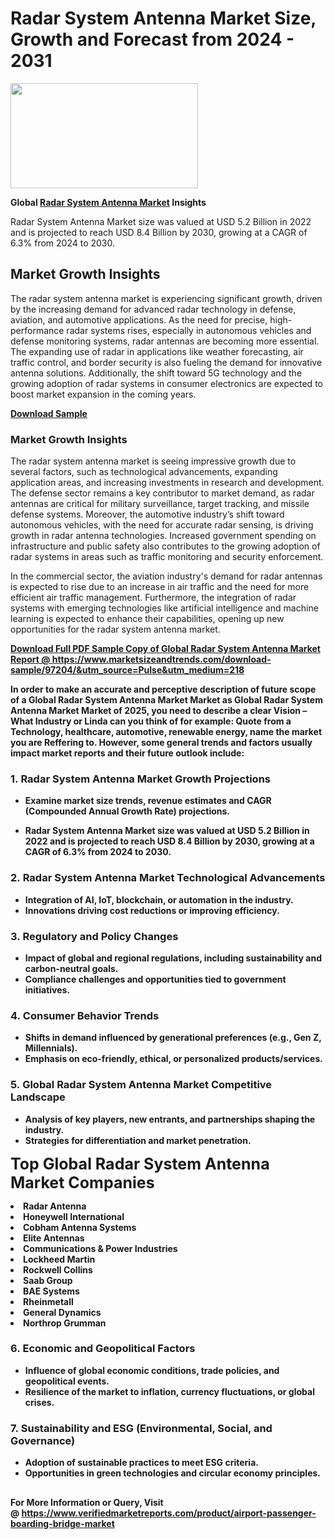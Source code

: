 <H1>Radar System Antenna Market Size, Growth and Forecast from 2024 - 2031</H1><img class="aligncenter size-medium wp-image-584254" src="https://thirdeyenews.in/wp-content/uploads/2024/09/Global-Market-Research-300x168.jpeg" alt="" width="300" height="168" /><p><strong>Global&nbsp;<a href="https://www.marketsizeandtrends.com/download-sample/97204/&amp;utm_source=Pulse&amp;utm_medium=218">Radar System Antenna Market</a> Insights</strong></p><p>Radar System Antenna Market size was valued at USD 5.2 Billion in 2022 and is projected to reach USD 8.4 Billion by 2030, growing at a CAGR of 6.3% from 2024 to 2030.</p><p><!DOCTYPE html> <html lang="en"> <head> <meta charset="UTF-8"> <meta name="viewport" content="width=device-width, initial-scale=1.0"> <title>Radar System Antenna Market Growth Insights</title> </head> <body> <h2>Market Growth Insights</h2> <p>The radar system antenna market is experiencing significant growth, driven by the increasing demand for advanced radar technology in defense, aviation, and automotive applications. As the need for precise, high-performance radar systems rises, especially in autonomous vehicles and defense monitoring systems, radar antennas are becoming more essential. The expanding use of radar in applications like weather forecasting, air traffic control, and border security is also fueling the demand for innovative antenna solutions. Additionally, the shift toward 5G technology and the growing adoption of radar systems in consumer electronics are expected to boost market expansion in the coming years.</p> <p><strong><a href="#">Download Sample</a></strong></p> <h3>Market Growth Insights</h3> <p>The radar system antenna market is seeing impressive growth due to several factors, such as technological advancements, expanding application areas, and increasing investments in research and development. The defense sector remains a key contributor to market demand, as radar antennas are critical for military surveillance, target tracking, and missile defense systems. Moreover, the automotive industry’s shift toward autonomous vehicles, with the need for accurate radar sensing, is driving growth in radar antenna technologies. Increased government spending on infrastructure and public safety also contributes to the growing adoption of radar systems in areas such as traffic monitoring and security enforcement.</p> <p>In the commercial sector, the aviation industry's demand for radar antennas is expected to rise due to an increase in air traffic and the need for more efficient air traffic management. Furthermore, the integration of radar systems with emerging technologies like artificial intelligence and machine learning is expected to enhance their capabilities, opening up new opportunities for the radar system antenna market.</p> <p><strong><a href="#"></p><p><span class=""><strong>Download Full PDF Sample Copy of Global Radar System Antenna Market Report</strong> @ <a href="https://www.marketsizeandtrends.com/download-sample/97204/&amp;utm_source=Pulse&amp;utm_medium=218" target="_blank">https://www.marketsizeandtrends.com/download-sample/97204/&amp;utm_source=Pulse&amp;utm_medium=218</a></span></p><p>In order to make an accurate and perceptive description of future scope of a Global&nbsp;Radar System Antenna Market Market as Global&nbsp;Radar System Antenna Market Market of 2025, you need to describe a clear Vision &ndash; What Industry or Linda can you think of for example: Quote from a Technology, healthcare, automotive, renewable energy, name the market you are Reffering to. However, some general trends and factors usually impact market reports and their future outlook include:</p><h3>1.&nbsp;<strong>Radar System Antenna Market Growth Projections</strong></h3><ul><li>Examine market size trends, revenue estimates and CAGR (Compounded Annual Growth Rate) projections.</li><li><p>Radar System Antenna Market size was valued at USD 5.2 Billion in 2022 and is projected to reach USD 8.4 Billion by 2030, growing at a CAGR of 6.3% from 2024 to 2030.</p></li></ul><h3>2.&nbsp;<strong>Radar System Antenna Market Technological Advancements</strong></h3><ul><li>Integration of AI, IoT, blockchain, or automation in the industry.</li><li>Innovations driving cost reductions or improving efficiency.</li></ul><h3>3.&nbsp;<strong>Regulatory and Policy Changes</strong></h3><ul><li>Impact of global and regional regulations, including sustainability and carbon-neutral goals.</li><li>Compliance challenges and opportunities tied to government initiatives.</li></ul><h3>4.&nbsp;<strong>Consumer Behavior Trends</strong></h3><ul><li>Shifts in demand influenced by generational preferences (e.g., Gen Z, Millennials).</li><li>Emphasis on eco-friendly, ethical, or personalized products/services.</li></ul><h3>5.&nbsp;<strong>Global Radar System Antenna Market Competitive Landscape</strong></h3><ul><li>Analysis of key players, new entrants, and partnerships shaping the industry.</li><li>Strategies for differentiation and market penetration.</li></ul><p data-pm-slice="1 1 []"><span style="color: inherit; font-family: inherit; font-size: 25px;">Top Global Radar System Antenna Market Companies</span></p><div class="" data-test-id=""><p><li>Radar Antenna</li><li> Honeywell International</li><li> Cobham Antenna Systems</li><li> Elite Antennas</li><li> Communications & Power Industries</li><li> Lockheed Martin</li><li> Rockwell Collins</li><li> Saab Group</li><li> BAE Systems</li><li> Rheinmetall</li><li> General Dynamics</li><li> Northrop Grumman</li></p></div><h3>6.&nbsp;<strong>Economic and Geopolitical Factors</strong></h3><ul><li>Influence of global economic conditions, trade policies, and geopolitical events.</li><li>Resilience of the market to inflation, currency fluctuations, or global crises.</li></ul><h3>7.&nbsp;<strong>Sustainability and ESG (Environmental, Social, and Governance)</strong></h3><ul><li>Adoption of sustainable practices to meet ESG criteria.</li><li>Opportunities in green technologies and circular economy principles.</li></ul><h2><strong style="font-size: 14px;">For More Information or Query, Visit @&nbsp;</strong><a style="background-color: #ffffff; font-size: 14px;" href="https://www.marketsizeandtrends.com/report/radar-system-antenna-market/" target="_blank">https://www.verifiedmarketreports.com/product/airport-passenger-boarding-bridge-market</a></h2>
